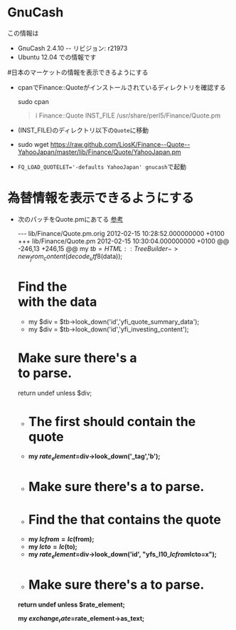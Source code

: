 
# GnuCash
この情報は
- GnuCash 2.4.10
-- リビジョン: r21973
- Ubuntu 12.04
での情報です

#日本のマーケットの情報を表示できるようにする

- cpanでFinance::Quoteがインストールされているディレクトリを確認する

    sudo cpan
    > i Finance::Quote
    INST_FILE    /usr/share/perl5/Finance/Quote.pm

- (INST_FILE)のディレクトリ以下の``Quote``に移動
- sudo wget https://raw.github.com/LiosK/Finance--Quote--YahooJapan/master/lib/Finance/Quote/YahooJapan.pm
- ``FQ_LOAD_QUOTELET='-defaults YahooJapan' gnucash``で起動

# 為替情報を表示できるようにする
- 次のパッチをQuote.pmにあてる [参考](https://rt.cpan.org/Public/Bug/Display.html?id=74660#txn-1038090)

    --- lib/Finance/Quote.pm.orig   2012-02-15 10:28:52.000000000 +0100
    +++ lib/Finance/Quote.pm        2012-02-15 10:30:04.000000000 +0100
    @@ -246,13 +246,15 @@
    my $tb = HTML::TreeBuilder->new_from_content(decode_utf8($data));

    # Find the <div> with the data
    -  my $div = $tb->look_down('id','yfi_quote_summary_data');
    +  my $div = $tb->look_down('id','yfi_investing_content');
    # Make sure there's a <div> to parse.
    return undef unless $div;

    -  # The first <b> should contain the quote
    -  my $rate_element=$div->look_down('_tag','b');
    -  # Make sure there's a <b> to parse.
    +  # Find the <span> that contains the quote
    +  my $lcfrom = lc($from);
    +  my $lcto = lc($to);
    +  my $rate_element=$div->look_down('id', "yfs_l10_$lcfrom$lcto=x");
    +  # Make sure there's a <span> to parse.
    return undef unless $rate_element;

    my $exchange_rate=$rate_element->as_text;



